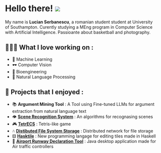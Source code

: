 # Hello there! <img src= "http://i.imgur.com/L6deEh0.gif" >

My name is **Lucian Serbanescu**, a romanian student student at University of Southampton. Curently studying a MEng program in Computer Science with Artificial Intelligence. Passioante about basketball and photography. 

## 👨🏻‍💻 What I love working on :

- 🧠 Machine Learning
- 🕶️ Computer Vision
- 🧬 Bioengineering
- 💬 Natural Language Processing

## 🥁 Projects that I enjoyed :

- 📚 **Argument Mining Tool** : A Tool using Fine-tuned LLMs for argument extraction from natural language text
- 👁️ **[Scene Recognition System]** : An algorithms for recognasing scenes
- 🎮 **[TetrECS]** : Tetris-like game
- ⑃ **[Distibuted File System Storage]** : Distributed network for file storage
- ⚅ **[Hasktile]** : New programming langage for editing tiles made in Haskell
- 🛫 **[Airport Runway Declaration Tool]** : Java desktop application made for Air traffic controllers


[TetrECS]: https://github.com/lucianjunior/tetrecs
[Distibuted File System Storage]: https://github.com/lucianjunior/DistributedFileSystemStorage
[Hasktile]: https://github.com/SotonCoders
[Airport Runway Declaration Tool]: https://github.com/LucianSerbanescu/AirportRunwayRedeclarationTool
[Scene Recognition System]: https://github.com/SotonCoders

